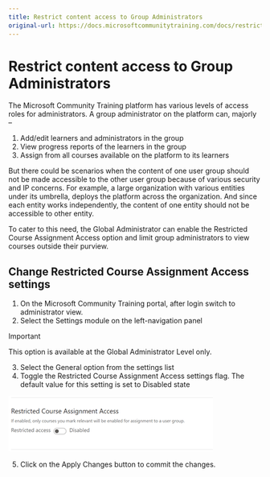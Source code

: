 ```yaml
---
title: Restrict content access to Group Administrators
original-url: https://docs.microsoftcommunitytraining.com/docs/restrict-content-access-to-group-administrators
---
```


# Restrict content access to Group Administrators

The Microsoft Community Training platform has various levels of access roles for administrators. A group administrator on the platform can, majorly – 
1.	Add/edit learners and administrators in the group 
2.	View progress reports of the learners in the group 
3.	Assign from all courses available on the platform to its learners

But there could be scenarios when the content of one user group should not be made accessible to the other user group because of various security and IP concerns. For example, a large organization with various entities under its umbrella, deploys the platform across the organization. And since each entity works independently, the content of one entity should not be accessible to other entity.

To cater to this need, the Global Administrator can enable the Restricted Course Assignment Access option and limit group administrators to view courses outside their purview.

## Change Restricted Course Assignment Access settings

1. On the Microsoft Community Training portal, after login switch to administrator view.
2. Select the Settings module on the left-navigation panel

  > [!IMPORTANT]
  > This option is available at the Global Administrator Level only.

3. Select the General option from the settings list
4. Toggle the Restricted Course Assignment Access settings flag. The default value for this setting is set to Disabled state

  ![Restrict Course.png](../media/Restrict%20Course.png)

5. Click on the Apply Changes button to commit the changes.